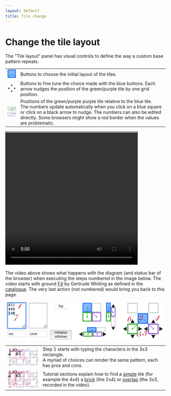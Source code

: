 ```yaml
---
layout: default
title: Tile change
---
```

Change the tile layout
======================

The "Tile layout" panel has visual controls to define the way a custom base pattern repeats.

| | |
|:---:|---|
| ![](images/blue-tile.png) | Buttons to choose the initial layout of the tiles. |
| ![](images/nudge-tiles.png) | Buttons to fine tune the choice made with the blue buttons. Each arrow nudges the position of the green/purple tile by one grid position. |
| ![](images/green-tile.png) <br> ![](images/purple-tile.png) | Positions of the green/purple purple tile relative to the blue tile. <br> The numbers update automatically when you click on a blue square or click on a black arrow to nudge. The numbers can also be edited directly. Some browsers might show a red border when the values are problematic. |


<video width="414" height="414" controls style="border: 1px solid; padding-top: 2px;">
    <source src="images/brick-to-overlap-animation.mp4#t=0.001" type="video/mp4">
    Your browser does not support an inline <a href="images/brick-to-overlap-animation.mp4">video</a>.
</video>  

The video above shows what happens with the diagram (and status bar of the browser)
when executing the steps numbered in the image below. 
The video starts with ground [F4](https://d-bl.github.io/GroundForge/tiles?whiting=F4_P180&patchWidth=9&patchHeight=9&d1=ctc&c1=ctc&b1=ctc&a1=ctc&d2=ctc&c2=ctcllctc&a2=ctcrrctc&tile=1483,8-48&footsideStitch=ctctt&tileStitch=ctc&headsideStitch=ctctt&shiftColsSW=-2&shiftRowsSW=2&shiftColsSE=2&shiftRowsSE=2)
by Gertrude Whiting as defined in the [catalogue](/gw-lace-to-gf).
The very last action (not numbered) would bring you back to this page.

![](images/brick-to-overlap-order.png)

| | |
|:---:|---|
| ![](images/brick-to-overlap-start.png) | Step 1 starts with typing the characters in the 3x3 rectangle. <br> A myriad of choices can render the same pattern, each has pros and cons. |
| ![](images/brick-to-overlap-choices.png) | Tutorial sections explain how to find a [simple](Advanced#simple-arrangement) tile (for example the 4x4) a [brick](Advanced#creating-a-smaller-base-tile) (the 2x4) or [overlap](Advanced#overlap-arrangement) (the 3x3, recorded in the video).
